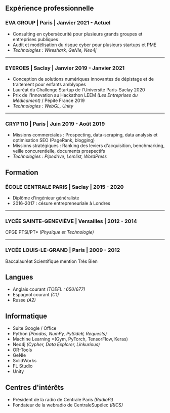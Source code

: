 ## Expérience professionnelle

### EVA GROUP | Paris | Janvier 2021 - Actuel

- Consulting en cybersécurité pour plusieurs grands groupes et entreprises publiques
- Audit et modélisation du risque cyber pour plusieurs startups et PME
- *Technologies : Wireshark, GeNIe, Neo4j*

---

### EYEROES | Saclay | Janvier 2019 - Janvier 2021

- Conception de solutions numériques innovantes de dépistage et de traitement pour enfants amblyopes
- Lauréat du Challenge Startup de l'Université Paris-Saclay 2020
- Prix de l'Innovation au Hackathon LEEM *(Les Entreprises du Médicament)* / Pépite France 2019
- *Technologies : WebGL, Unity*

---

### CRYPTIO | Paris | Juin 2019 - Août 2019

- Missions commerciales : Prospecting, data-scraping, data analysis et optimisation SEO (PageRank, blogging)
- Missions stratégiques : Ranking des leviers d'acquisition, benchmarking, veille concurentielle, documents prospectifs
- *Technologies : Pipedrive, Lemlist, WordPress*

## Formation

### ÉCOLE CENTRALE PARIS | Saclay | 2015 - 2020

- Diplôme d'ingénieur généraliste 
- 2016-2017 : césure entrepreneuriale à Londres

---

### LYCÉE SAINTE-GENEVIÈVE | Versailles | 2012 - 2014

CPGE PTSI/PT\* *(Physique et Technologie)*

---

### LYCÉE LOUIS-LE-GRAND | Paris | 2009 - 2012

Baccalauréat Scientifique mention Très Bien

## Langues

- Anglais courant *(TOEFL : 650/677)*
- Espagnol courant *(C1)*
- Russe *(A2)*

## Informatique

- Suite Google / Office
- Python *(Pandas, NumPy, PySide6, Requests)*
- Machine Learning *(Gym, PyTorch, TensorFlow, Keras)
- Neo4j *(Cypher, Data Explorer, Linkurious)* 
- OR-Tools 
- GeNIe  
- SolidWorks
- FL Studio 
- Unity

## Centres d'intérêts

- Président de la radio de Centrale Paris *(RadioPi)*
- Fondateur de la webradio de CentraleSupélec *(RICS)*
